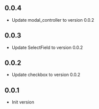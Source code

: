 ## 0.0.4

- Update modal_controller to version 0.0.2

## 0.0.3

- Update SelectField to version 0.0.2

## 0.0.2

- Update checkbox to version 0.0.2

## 0.0.1

- Init version